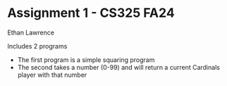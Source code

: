 # Assignment 1 - CS325 FA24
Ethan Lawrence

Includes 2 programs
- The first program is a simple squaring program
- The second takes a number (0-99) and will return a current Cardinals player with that number